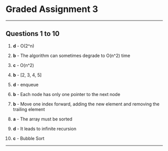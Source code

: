 # Graded Assignment 3

---

## Questions 1 to 10

1. **d** - O(2^n)

2. **b** - The algorithm can sometimes degrade to O(n^2) time

3. **c** - O(n^2)

4. **b** - [2, 3, 4, 5]

5. **d** - enqueue

6. **b** - Each node has only one pointer to the next node

7. **b** - Move one index forward, adding the new element and removing the trailing element

8. **a** - The array must be sorted

9. **d** - It leads to infinite recursion

10. **c** - Bubble Sort

---
